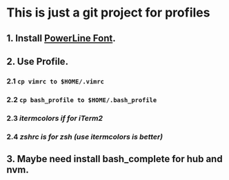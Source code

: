 # **This is just a git project for profiles**
## 1. Install [PowerLine Font](https://github.com/powerline/fonts "Powerline Github URL").
## 2. Use Profile.
### 2.1 ```cp vimrc to $HOME/.vimrc```
### 2.2 ```cp bash_profile to $HOME/.bash_profile```
### 2.3 _itermcolors if for iTerm2_
### 2.4 _zshrc is for zsh (use itermcolors is better)_
## 3. Maybe need install bash_complete for hub and nvm.
